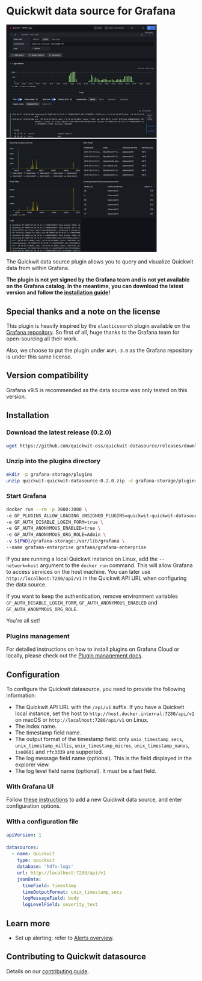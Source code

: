 # Quickwit data source for Grafana

<img alt="Grafana Explorer Screenshot" src="src/img/screenshot-explorer-view-with-query.png" width="400" ><img alt="Grafana Dashboard Screenshot" src="src/img/screenshot-dashboard-view.png" width="400" >

The Quickwit data source plugin allows you to query and visualize Quickwit data from within Grafana.

**The plugin is not yet signed by the Grafana team and is not yet available on the Grafana catalog. In the meantime, you can download the latest version and follow the [installation guide](#installation)!**

## Special thanks and a note on the license

This plugin is heavily inspired by the `elasticsearch` plugin available on the [Grafana repository](https://github.com/grafana/). So first of all, huge thanks to the Grafana team for open-sourcing all their work.

Also, we choose to put the plugin under `AGPL-3.0` as the Grafana repository is under this same license.


## Version compatibility

Grafana v9.5 is recommended as the data source was only tested on this version.

## Installation

### Download the latest release (0.2.0)

```bash
wget https://github.com/quickwit-oss/quickwit-datasource/releases/download/v0.1.0/quickwit-quickwit-datasource-0.2.0.zip
```

### Unzip into the plugins directory

```bash
mkdir -p grafana-storage/plugins
unzip quickwit-quickwit-datasource-0.2.0.zip -d grafana-storage/plugins
```

### Start Grafana

```bash
docker run --rm -p 3000:3000 \
-e GF_PLUGINS_ALLOW_LOADING_UNSIGNED_PLUGINS=quickwit-quickwit-datasource \
-e GF_AUTH_DISABLE_LOGIN_FORM=true \
-e GF_AUTH_ANONYMOUS_ENABLED=true \
-e GF_AUTH_ANONYMOUS_ORG_ROLE=Admin \
-v ${PWD}/grafana-storage:/var/lib/grafana \
--name grafana-enterprise grafana/grafana-enterprise
```

If you are running a local Quickwit instance on Linux, add the `--network=host` argument to the `docker run` command. This will allow Grafana to access services on the host machine. You can later use `http://localhost:7280/api/v1` in the Quickwit API URL when configuring the data source.

If you want to keep the authentication, remove environment variables `GF_AUTH_DISABLE_LOGIN_FORM`, `GF_AUTH_ANONYMOUS_ENABLED` and `GF_AUTH_ANONYMOUS_ORG_ROLE`.

You're all set!

### Plugins management

For detailed instructions on how to install plugins on Grafana Cloud or
locally, please check out the [Plugin management docs](https://grafana.com/docs/grafana/latest/administration/plugin-management/).

## Configuration

To configure the Quickwit datasource, you need to provide the following information:
- The Quickwit API URL with the `/api/v1` suffix. If you have a Quickwit local instance, set the host to `http://host.docker.internal:7280/api/v1` on macOS or `http://localhost:7280/api/v1` on Linux.
- The index name.
- The timestamp field name.
- The output format of the timestamp field: only `unix_timestamp_secs`, `unix_timestamp_millis`, `unix_timestamp_micros`, `unix_timestamp_nanos`, `iso8601` and `rfc3339` are supported.
- The log message field name (optional). This is the field displayed in the explorer view.
- The log level field name (optional). It must be a fast field.
  
### With Grafana UI

Follow [these instructions](https://grafana.com/docs/grafana/latest/administration/data-source-management/) to add a new Quickwit data source, and enter configuration options.

### With a configuration file

```yaml
apiVersion: 1

datasources:
  - name: Quickwit
    type: quickwit
    database: 'hdfs-logs'
    url: http://localhost:7280/api/v1
    jsonData:
      timeField: timestamp
      timeOutputFormat: unix_timestamp_secs
      logMessageField: body
      logLevelField: severity_text
```

## Learn more

* Set up alerting; refer to [Alerts overview](https://grafana.com/docs/grafana/latest/alerting/).


## Contributing to Quickwit datasource

Details on our [contributing guide](CONTRIBUTING.md).
